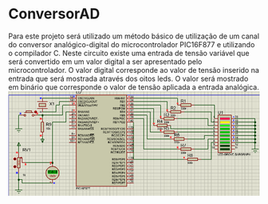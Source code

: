 # ConversorAD
Para este projeto será utilizado um método básico de utilização de um canal do conversor analógico-digital do microcontrolador PIC16F877 e utilizando o compilador C. Neste circuito existe uma entrada de tensão variável que será convertido em um valor digital a ser apresentado pelo microcontrolador. O valor digital corresponde ao valor de tensão inserido na entrada que será mostrada através dos oitos leds. O valor será mostrado em binário que corresponde o valor de tensão aplicada a entrada analógica.
![Screenshot](ad.png)
